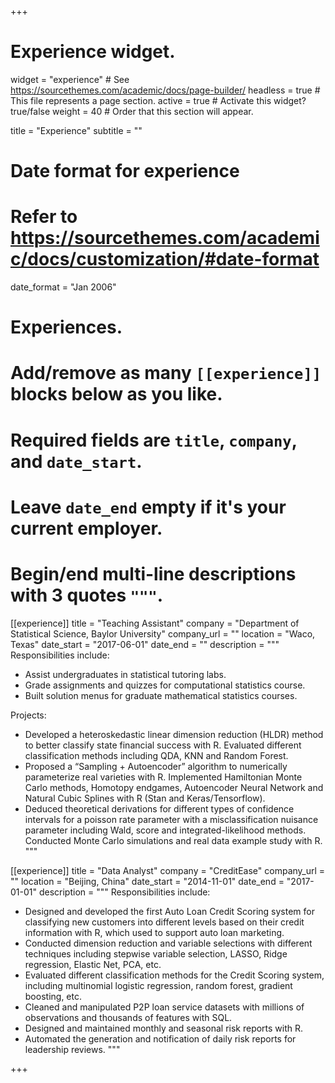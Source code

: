 +++
# Experience widget.
widget = "experience"  # See https://sourcethemes.com/academic/docs/page-builder/
headless = true  # This file represents a page section.
active = true  # Activate this widget? true/false
weight = 40  # Order that this section will appear.

title = "Experience"
subtitle = ""

# Date format for experience
#   Refer to https://sourcethemes.com/academic/docs/customization/#date-format
date_format = "Jan 2006"

# Experiences.
#   Add/remove as many `[[experience]]` blocks below as you like.
#   Required fields are `title`, `company`, and `date_start`.
#   Leave `date_end` empty if it's your current employer.
#   Begin/end multi-line descriptions with 3 quotes `"""`.
[[experience]]
  title = "Teaching Assistant"
  company = "Department of Statistical Science, Baylor University"
  company_url = ""
  location = "Waco, Texas"
  date_start = "2017-06-01"
  date_end = ""
  description = """
  Responsibilities include:
  
  * Assist undergraduates in statistical tutoring labs.
  * Grade assignments and quizzes for computational statistics course.
  * Built solution menus for graduate mathematical statistics courses.
  
  Projects:
  * Developed a heteroskedastic linear dimension reduction (HLDR) method to better classify state financial success with R. Evaluated different classification methods including QDA, KNN and Random Forest.
  * Proposed a “Sampling + Autoencoder” algorithm to numerically parameterize real varieties with R. Implemented Hamiltonian Monte Carlo methods, Homotopy endgames, Autoencoder Neural Network and Natural Cubic Splines with R (Stan and Keras/Tensorflow).
  * Deduced theoretical derivations for different types of confidence intervals for a poisson rate parameter with a misclassification nuisance parameter including Wald, score and integrated-likelihood methods. Conducted Monte Carlo simulations and real data example study with R.
  """

[[experience]]
  title = "Data Analyst"
  company = "CreditEase"
  company_url = ""
  location = "Beijing, China"
  date_start = "2014-11-01"
  date_end = "2017-01-01"
  description = """
  Responsibilities include:
  
  * Designed and developed the first Auto Loan Credit Scoring system for classifying new customers into different levels based on their credit information with R, which used to support auto loan marketing.
  * Conducted dimension reduction and variable selections with different techniques including stepwise variable selection, LASSO, Ridge regression, Elastic Net, PCA, etc.
  * Evaluated different classification methods for the Credit Scoring system, including multinomial logistic regression, random forest, gradient boosting, etc.
  * Cleaned and manipulated P2P loan service datasets with millions of observations and thousands of features with SQL.
  * Designed and maintained monthly and seasonal risk reports with R.
  * Automated the generation and notification of daily risk reports for leadership reviews.
  """
  

+++
